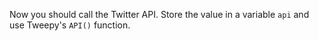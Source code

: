 Now you should call the Twitter API. Store the value in a variable `api` and use Tweepy's `API()` function. 